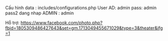 Cấu hình data : includes/configurations.php
User AD: admin
pass: admin
pass2 dang nhap ADMIN : admin

Hỗ trợ: https://www.facebook.com/photo.php?fbid=1805309486427643&set=gm.1713049455671029&type=3&theater&ifg=1
